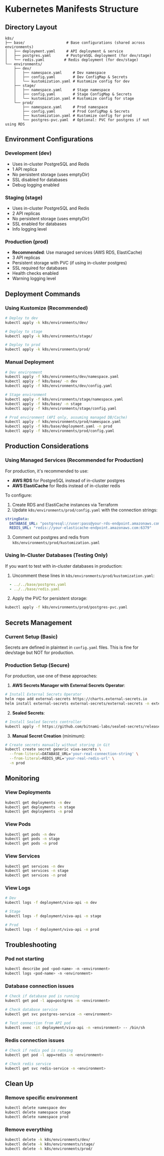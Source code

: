 # Kubernetes Manifests Structure

## Directory Layout

```
k8s/
├── base/                   # Base configurations (shared across environments)
│   ├── deployment.yaml     # API deployment & service
│   ├── postgres.yaml       # PostgreSQL deployment (for dev/stage)
│   └── redis.yaml         # Redis deployment (for dev/stage)
└── environments/
    ├── dev/
    │   ├── namespace.yaml     # Dev namespace
    │   ├── config.yaml        # Dev ConfigMap & Secrets
    │   └── kustomization.yaml # Kustomize config for dev
    ├── stage/
    │   ├── namespace.yaml     # Stage namespace
    │   ├── config.yaml        # Stage ConfigMap & Secrets
    │   └── kustomization.yaml # Kustomize config for stage
    └── prod/
        ├── namespace.yaml     # Prod namespace
        ├── config.yaml        # Prod ConfigMap & Secrets
        ├── kustomization.yaml # Kustomize config for prod
        └── postgres-pvc.yaml  # Optional: PVC for postgres if not using RDS

```

## Environment Configurations

### Development (dev)
- Uses in-cluster PostgreSQL and Redis
- 1 API replica
- No persistent storage (uses emptyDir)
- SSL disabled for databases
- Debug logging enabled

### Staging (stage)
- Uses in-cluster PostgreSQL and Redis
- 2 API replicas
- No persistent storage (uses emptyDir)
- SSL enabled for databases
- Info logging level

### Production (prod)
- **Recommended**: Use managed services (AWS RDS, ElastiCache)
- 3 API replicas
- Persistent storage with PVC (if using in-cluster postgres)
- SSL required for databases
- Health checks enabled
- Warning logging level

## Deployment Commands

### Using Kustomize (Recommended)

```bash
# Deploy to dev
kubectl apply -k k8s/environments/dev/

# Deploy to stage
kubectl apply -k k8s/environments/stage/

# Deploy to prod
kubectl apply -k k8s/environments/prod/
```

### Manual Deployment

```bash
# Dev environment
kubectl apply -f k8s/environments/dev/namespace.yaml
kubectl apply -f k8s/base/ -n dev
kubectl apply -f k8s/environments/dev/config.yaml

# Stage environment
kubectl apply -f k8s/environments/stage/namespace.yaml
kubectl apply -f k8s/base/ -n stage
kubectl apply -f k8s/environments/stage/config.yaml

# Prod environment (API only, assuming managed DB/Cache)
kubectl apply -f k8s/environments/prod/namespace.yaml
kubectl apply -f k8s/base/deployment.yaml -n prod
kubectl apply -f k8s/environments/prod/config.yaml
```

## Production Considerations

### Using Managed Services (Recommended for Production)

For production, it's recommended to use:
- **AWS RDS** for PostgreSQL instead of in-cluster postgres
- **AWS ElastiCache** for Redis instead of in-cluster redis

To configure:

1. Create RDS and ElastiCache instances via Terraform
2. Update `k8s/environments/prod/config.yaml` with the connection strings:

```yaml
stringData:
  DATABASE_URL: "postgresql://user:pass@your-rds-endpoint.amazonaws.com:5432/ratelimiter?sslmode=require"
  REDIS_URL: "redis://your-elasticache-endpoint.amazonaws.com:6379"
```

3. Comment out postgres and redis from `k8s/environments/prod/kustomization.yaml`

### Using In-Cluster Databases (Testing Only)

If you want to test with in-cluster databases in production:

1. Uncomment these lines in `k8s/environments/prod/kustomization.yaml`:
```yaml
  - ../../base/postgres.yaml
  - ../../base/redis.yaml
```

2. Apply the PVC for persistent storage:
```bash
kubectl apply -f k8s/environments/prod/postgres-pvc.yaml
```

## Secrets Management

### Current Setup (Basic)
Secrets are defined in plaintext in `config.yaml` files. This is fine for dev/stage but NOT for production.

### Production Setup (Secure)
For production, use one of these approaches:

1. **AWS Secrets Manager with External Secrets Operator**:
```bash
# Install External Secrets Operator
helm repo add external-secrets https://charts.external-secrets.io
helm install external-secrets external-secrets/external-secrets -n external-secrets-system --create-namespace
```

2. **Sealed Secrets**:
```bash
# Install Sealed Secrets controller
kubectl apply -f https://github.com/bitnami-labs/sealed-secrets/releases/download/v0.18.0/controller.yaml
```

3. **Manual Secret Creation** (minimum):
```bash
# Create secrets manually without storing in Git
kubectl create secret generic viva-secrets \
  --from-literal=DATABASE_URL='your-real-connection-string' \
  --from-literal=REDIS_URL='your-real-redis-url' \
  -n prod
```

## Monitoring

### View Deployments
```bash
kubectl get deployments -n dev
kubectl get deployments -n stage
kubectl get deployments -n prod
```

### View Pods
```bash
kubectl get pods -n dev
kubectl get pods -n stage
kubectl get pods -n prod
```

### View Services
```bash
kubectl get services -n dev
kubectl get services -n stage
kubectl get services -n prod
```

### View Logs
```bash
# Dev
kubectl logs -f deployment/viva-api -n dev

# Stage
kubectl logs -f deployment/viva-api -n stage

# Prod
kubectl logs -f deployment/viva-api -n prod
```

## Troubleshooting

### Pod not starting
```bash
kubectl describe pod <pod-name> -n <environment>
kubectl logs <pod-name> -n <environment>
```

### Database connection issues
```bash
# Check if database pod is running
kubectl get pod -l app=postgres -n <environment>

# Check database service
kubectl get svc postgres-service -n <environment>

# Test connection from API pod
kubectl exec -it deployment/viva-api -n <environment> -- /bin/sh
```

### Redis connection issues
```bash
# Check if redis pod is running
kubectl get pod -l app=redis -n <environment>

# Check redis service
kubectl get svc redis-service -n <environment>
```

## Clean Up

### Remove specific environment
```bash
kubectl delete namespace dev
kubectl delete namespace stage
kubectl delete namespace prod
```

### Remove everything
```bash
kubectl delete -k k8s/environments/dev/
kubectl delete -k k8s/environments/stage/
kubectl delete -k k8s/environments/prod/
```